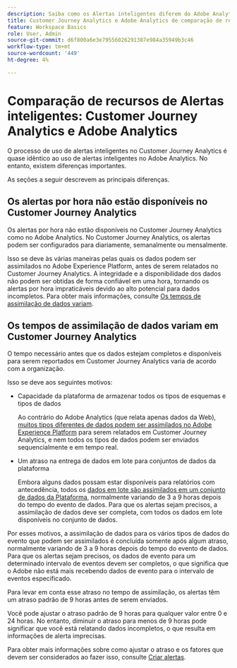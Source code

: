 ```yaml
---
description: Saiba como os Alertas inteligentes diferem do Adobe Analytics no Customer Journey Analytics
title: Customer Journey Analytics e Adobe Analytics de comparação de recursos de Alertas inteligentes
feature: Workspace Basics
role: User, Admin
source-git-commit: d6f800a6e3e79556026291387e984a35949b3c46
workflow-type: tm+mt
source-wordcount: '449'
ht-degree: 4%

---
```


# Comparação de recursos de Alertas inteligentes: Customer Journey Analytics e Adobe Analytics

O processo de uso de alertas inteligentes no Customer Journey Analytics é quase idêntico ao uso de alertas inteligentes no Adobe Analytics. No entanto, existem diferenças importantes.

As seções a seguir descrevem as principais diferenças.

## Os alertas por hora não estão disponíveis no Customer Journey Analytics

Os alertas por hora não estão disponíveis no Customer Journey Analytics como no Adobe Analytics. No Customer Journey Analytics, os alertas podem ser configurados para diariamente, semanalmente ou mensalmente.

Isso se deve às várias maneiras pelas quais os dados podem ser assimilados no Adobe Experience Platform, antes de serem relatados no Customer Journey Analytics. A integridade e a disponibilidade dos dados não podem ser obtidas de forma confiável em uma hora, tornando os alertas por hora impraticáveis devido ao alto potencial para dados incompletos. Para obter mais informações, consulte [Os tempos de assimilação de dados variam](#data-ingestion-times-vary-in-customer-journey-analytics).

## Os tempos de assimilação de dados variam em Customer Journey Analytics

O tempo necessário antes que os dados estejam completos e disponíveis para serem reportados em Customer Journey Analytics varia de acordo com a organização.

Isso se deve aos seguintes motivos:

* Capacidade da plataforma de armazenar todos os tipos de esquemas e tipos de dados

  Ao contrário do Adobe Analytics (que relata apenas dados da Web), [muitos tipos diferentes de dados podem ser assimilados no Adobe Experience Platform](/help/data-ingestion/data-ingestion.md) para serem relatados em Customer Journey Analytics, e nem todos os tipos de dados podem ser enviados sequencialmente e em tempo real.

* Um atraso na entrega de dados em lote para conjuntos de dados da plataforma

  Embora alguns dados possam estar disponíveis para relatórios com antecedência, todos os [dados em lote são assimilados em um conjunto de dados da Plataforma](/help/data-ingestion/data-ingestion.md#ingest-and-use-batch-data.), normalmente variando de 3 a 9 horas depois do tempo do evento de dados. Para que os alertas sejam precisos, a assimilação de dados deve ser completa, com todos os dados em lote disponíveis no conjunto de dados. <!--3 to 9 hours is a sweet spot, what we are suggesting.  -->

Por esses motivos, a assimilação de dados para os vários tipos de dados do evento que podem ser assimilados é concluída somente após algum atraso, normalmente variando de 3 a 9 horas depois do tempo do evento de dados. Para que os alertas sejam precisos, os dados de evento para um determinado intervalo de eventos devem ser completos, o que significa que o Adobe não está mais recebendo dados de evento para o intervalo de eventos especificado.

Para levar em conta esse atraso no tempo de assimilação, os alertas têm um atraso padrão de 9 horas antes de serem enviados.

Você pode ajustar o atraso padrão de 9 horas para qualquer valor entre 0 e 24 horas. No entanto, diminuir o atraso para menos de 9 horas pode significar que você está relatando dados incompletos, o que resulta em informações de alerta imprecisas.

Para obter mais informações sobre como ajustar o atraso e os fatores que devem ser considerados ao fazer isso, consulte [Criar alertas](/help/analysis-workspace/c-intelligent-alerts/alert-builder.md).

<!-- Starting with "However," the rest of this information should probably go into the actual documentation where we document the option to adjust the delay. -->






